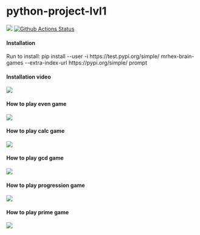 # python-project-lvl1
<a href="https://codeclimate.com/github/BasedOnEvidence/python-project-lvl1/maintainability"><img src="https://api.codeclimate.com/v1/badges/a99a88d28ad37a79dbf6/maintainability" /></a>
[![Github Actions Status](https://github.com/BasedOnEvidence/python-project-lvl1/workflows/PyCI/badge.svg)](https://github.com/BasedOnEvidence/python-project-lvl1/actions)
<br />
<h4>Installation</h4>
<p>
Run to install: pip install --user -i https://test.pypi.org/simple/ mrhex-brain-games --extra-index-url https://pypi.org/simple/ prompt
</p>

<h4>Installation video</h4>
<p>
<a href="https://asciinema.org/a/BWuFhB156dh431xUk4LC5milq" target="_blank"><img src="https://asciinema.org/a/BWuFhB156dh431xUk4LC5milq.svg" /></a>
</p>

<h4>How to play even game</h4>
<p>
<a href="https://asciinema.org/a/bq9W5yUgb7hBWyCcaiMSDQmYc" target="_blank"><img src="https://asciinema.org/a/bq9W5yUgb7hBWyCcaiMSDQmYc.svg" /></a>
</p>

<h4>How to play calc game</h4>
<p>
<a href="https://asciinema.org/a/UpxQwQokwaJjmLbxhGwI4Sdhl" target="_blank"><img src="https://asciinema.org/a/UpxQwQokwaJjmLbxhGwI4Sdhl.svg" /></a>
</p>

<h4>How to play gcd game</h4>
<p>
<a href="https://asciinema.org/a/0hLEg7FyddTXgepqrPKctsG0j" target="_blank"><img src="https://asciinema.org/a/0hLEg7FyddTXgepqrPKctsG0j.svg" /></a>
</p>

<h4>How to play progression game</h4>
<p>
<a href="https://asciinema.org/a/pMzSZ6zSy2q6SSW0KQqKngno4" target="_blank"><img src="https://asciinema.org/a/pMzSZ6zSy2q6SSW0KQqKngno4.svg" /></a>
</p>

<h4>How to play prime game</h4>
<p>
<a href="https://asciinema.org/a/4mO4TJzQbyr7875b7vqDaVL0I" target="_blank"><img src="https://asciinema.org/a/4mO4TJzQbyr7875b7vqDaVL0I.svg" /></a>
</p>
